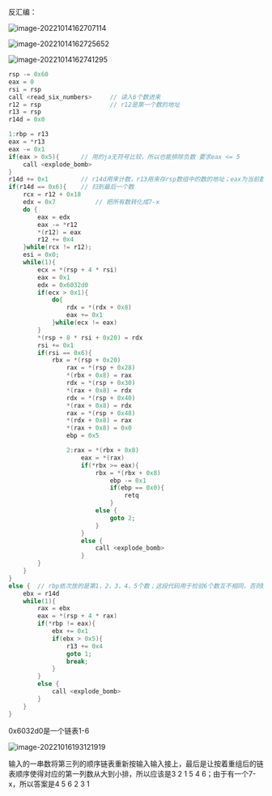 反汇编：

![image-20221014162707114](C:\Users\steve\AppData\Roaming\Typora\typora-user-images\image-20221014162707114.png)

![image-20221014162725652](C:\Users\steve\AppData\Roaming\Typora\typora-user-images\image-20221014162725652.png)

![image-20221014162741295](C:\Users\steve\AppData\Roaming\Typora\typora-user-images\image-20221014162741295.png)

```c++
rsp -= 0x60
eax = 0
rsi = rsp
call <read_six_numbers>		// 读入6个数进来
r12 = rsp					// r12是第一个数的地址
r13 = rsp
r14d = 0x0

1:rbp = r13
eax = *r13
eax -= 0x1
if(eax > 0x5){		// 用的ja无符号比较，所以也能排除负数 要求eax <= 5
    call <explode_bomb>
}
r14d += 0x1			// r14d用来计数，r13用来存rsp数组中的数的地址；eax为当前数组中的数-1
if(r14d == 0x6){	// 扫到最后一个数
    rcx = r12 + 0x18
    edx = 0x7			// 把所有数转化成7-x
    do {
        eax = edx
        eax -= *r12
        *(r12) = eax
        r12 += 0x4
    }while(rcx != r12);
    esi = 0x0;
    while(1){
        ecx = *(rsp + 4 * rsi)
        eax = 0x1
        edx = 0x6032d0
        if(ecx > 0x1){
            do{
                rdx = *(rdx + 0x8)
                eax += 0x1
            }while(ecx != eax)
        }
    	*(rsp + 8 * rsi + 0x20) = rdx
        rsi += 0x1
        if(rsi == 0x6){
            rbx = *(rsp + 0x20)
                rax = *(rsp + 0x28)
                *(rbx + 0x8) = rax
                rdx = *(rsp + 0x30)
                *(rax + 0x8) = rdx
                rdx = *(rsp + 0x40)
                *(rax + 0x8) = rdx
                rax = *(rsp + 0x48)
                *(rdx + 0x8) = rax
                *(rax + 0x8) = 0x0
                ebp = 0x5

                2:rax = *(rbx + 0x8)	
                    eax = *(rax)
                    if(*rbx >= eax){
                        rbx = *(rbx + 0x8)
                            ebp -= 0x1
                            if(ebp == 0x0){
                                retq
                            }
                        else {
                            goto 2;
                        }
                    }
                    else {
                        call <explode_bomb>
                    }
        }
    }
}
else {	// rbp依次放的是第1，2，3，4，5个数；这段代码用于检验6个数互不相同，否则bomb
    ebx = r14d
    while(1){
        rax = ebx
        eax = *(rsp + 4 * rax)
        if(*rbp != eax){
            ebx += 0x1
            if(ebx > 0x5){
                r13 += 0x4
                goto 1;
                break;
            }
        }
        else {
            call <explode_bomb>
        }
    }
}
```

0x6032d0是一个链表1-6

![image-20221016193121919](C:\Users\steve\AppData\Roaming\Typora\typora-user-images\image-20221016193121919.png)

输入的一串数将第三列的顺序链表重新按输入输入接上，最后是让按着重组后的链表顺序使得对应的第一列数从大到小排，所以应该是3 2 1 5 4 6；由于有一个7-x，所以答案是4 5 6 2 3 1
